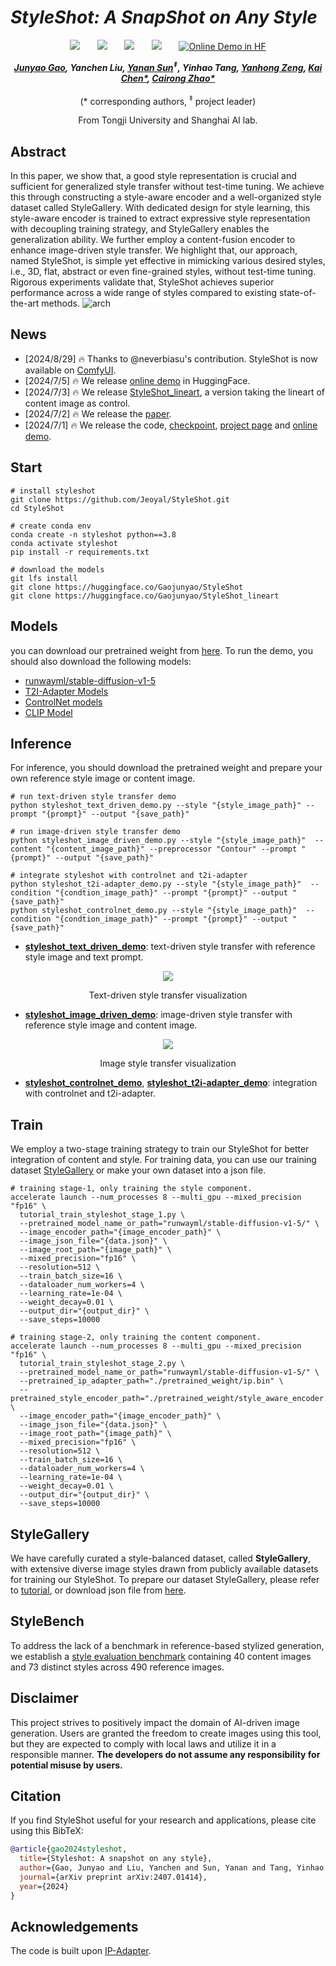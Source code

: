 # ___***StyleShot: A SnapShot on Any Style***___

<div align="center">

 <a href='https://arxiv.org/abs/2407.01414'><img src='https://img.shields.io/badge/arXiv-2407.01414-b31b1b.svg'></a> &nbsp;&nbsp;&nbsp;&nbsp;&nbsp;
 <a href='https://styleshot.github.io/'><img src='https://img.shields.io/badge/Project-Page-Green'></a> &nbsp;&nbsp;&nbsp;&nbsp;&nbsp;
<a href='https://openxlab.org.cn/apps/detail/lianchen/StyleShot'><img src='https://cdn-static.openxlab.org.cn/app-center/openxlab_app.svg'></a> &nbsp;&nbsp;&nbsp;&nbsp;&nbsp;
<a href='https://huggingface.co/Gaojunyao/StyleShot'><img src='https://img.shields.io/badge/%F0%9F%A4%97%20Hugging%20Face-Model-blue'></a> &nbsp;&nbsp;&nbsp;&nbsp;&nbsp;
<a target="_blank" href="https://huggingface.co/spaces/nowsyn/StyleShot">
  <img src="https://huggingface.co/datasets/huggingface/badges/raw/main/open-in-hf-spaces-sm.svg" alt="Online Demo in HF"/>
</a>

_**[Junyao Gao](https://jeoyal.github.io/home/), Yanchen Liu, [Yanan Sun](https://scholar.google.com/citations?hl=zh-CN&user=6TA1oPkAAAAJ)<sup>&Dagger;</sup>, Yinhao Tang, [Yanhong Zeng](https://zengyh1900.github.io/), [Kai Chen*](https://chenkai.site/), [Cairong Zhao*](https://vill-lab.github.io/)**_
<br><br>
(* corresponding authors, <sup>&Dagger;</sup> project leader)

From Tongji University and Shanghai AI lab.

</div>

## Abstract

In this paper, we show that, a good style representation is crucial and sufficient for generalized style transfer without test-time tuning.
We achieve this through constructing a style-aware encoder and a well-organized style dataset called StyleGallery.
With dedicated design for style learning, this style-aware encoder is trained to extract expressive style representation with decoupling training strategy, and StyleGallery enables the generalization ability.
We further employ a content-fusion encoder to enhance image-driven style transfer.
We highlight that, our approach, named StyleShot, is simple yet effective in mimicking various desired styles, i.e., 3D, flat, abstract or even fine-grained styles, without test-time tuning. Rigorous experiments validate that, StyleShot achieves superior performance across a wide range of styles compared to existing state-of-the-art methods.
![arch](assets/teasers.png)

## News
- [2024/8/29] 🔥 Thanks to @neverbiasu's contribution. StyleShot is now available on [ComfyUI](https://github.com/neverbiasu/ComfyUI-StyleShot).
- [2024/7/5] 🔥 We release [online demo](https://huggingface.co/spaces/nowsyn/StyleShot) in HuggingFace.
- [2024/7/3] 🔥 We release [StyleShot_lineart](https://huggingface.co/Gaojunyao/StyleShot_lineart), a version taking the lineart of content image as control.
- [2024/7/2] 🔥 We release the [paper](https://arxiv.org/abs/2407.01414).
- [2024/7/1] 🔥 We release the code, [checkpoint](https://huggingface.co/Gaojunyao/StyleShot), [project page](https://styleshot.github.io/) and [online demo](https://openxlab.org.cn/apps/detail/lianchen/StyleShot).

## Start

```
# install styleshot
git clone https://github.com/Jeoyal/StyleShot.git
cd StyleShot

# create conda env
conda create -n styleshot python==3.8
conda activate styleshot
pip install -r requirements.txt

# download the models
git lfs install
git clone https://huggingface.co/Gaojunyao/StyleShot
git clone https://huggingface.co/Gaojunyao/StyleShot_lineart
```

## Models

you can download our pretrained weight from [here](https://huggingface.co/Gaojunyao/StyleShot). To run the demo, you should also download the following models:
- [runwayml/stable-diffusion-v1-5](https://huggingface.co/runwayml/stable-diffusion-v1-5)
- [T2I-Adapter Models](https://huggingface.co/TencentARC)
- [ControlNet models](https://huggingface.co/lllyasviel)
- [CLIP Model](https://huggingface.co/laion/CLIP-ViT-H-14-laion2B-s32B-b79K)


## Inference
For inference, you should download the pretrained weight and prepare your own reference style image or content image.

```
# run text-driven style transfer demo
python styleshot_text_driven_demo.py --style "{style_image_path}" --prompt "{prompt}" --output "{save_path}"

# run image-driven style transfer demo
python styleshot_image_driven_demo.py --style "{style_image_path}"  --content "{content_image_path}" --preprocessor "Contour" --prompt "{prompt}" --output "{save_path}"

# integrate styleshot with controlnet and t2i-adapter
python styleshot_t2i-adapter_demo.py --style "{style_image_path}"  --condition "{condtion_image_path}" --prompt "{prompt}" --output "{save_path}"
python styleshot_controlnet_demo.py --style "{style_image_path}"  --condition "{condtion_image_path}" --prompt "{prompt}" --output "{save_path}"
```

- [**styleshot_text_driven_demo**](styleshot_text_driven_demo.py): text-driven style transfer with reference style image and text prompt.

<div align="center">
<img src=assets/text_driven.png>
<p>Text-driven style transfer visualization</p>
</div>

- [**styleshot_image_driven_demo**](styleshot_image_driven_demo.py): image-driven style transfer with reference style image and content image.

<div align="center">
<img src=assets/image_driven.png>
 <p>Image style transfer visualization</p>
</div>

- [**styleshot_controlnet_demo**](styleshot_controlnet_demo.py), [**styleshot_t2i-adapter_demo**](styleshot_t2i-adapter_demo.py): integration with controlnet and t2i-adapter.

## Train
We employ a two-stage training strategy to train our StyleShot for better integration of content and style. For training data, you can use our training dataset [StyleGallery](#style_gallery) or make your own dataset into a json file.

```
# training stage-1, only training the style component.
accelerate launch --num_processes 8 --multi_gpu --mixed_precision "fp16" \
  tutorial_train_styleshot_stage_1.py \
  --pretrained_model_name_or_path="runwayml/stable-diffusion-v1-5/" \
  --image_encoder_path="{image_encoder_path}" \
  --image_json_file="{data.json}" \
  --image_root_path="{image_path}" \
  --mixed_precision="fp16" \
  --resolution=512 \
  --train_batch_size=16 \
  --dataloader_num_workers=4 \
  --learning_rate=1e-04 \
  --weight_decay=0.01 \
  --output_dir="{output_dir}" \
  --save_steps=10000

# training stage-2, only training the content component.
accelerate launch --num_processes 8 --multi_gpu --mixed_precision "fp16" \
  tutorial_train_styleshot_stage_2.py \
  --pretrained_model_name_or_path="runwayml/stable-diffusion-v1-5/" \
  --pretrained_ip_adapter_path="./pretrained_weight/ip.bin" \
  --pretrained_style_encoder_path="./pretrained_weight/style_aware_encoder.bin" \
  --image_encoder_path="{image_encoder_path}" \
  --image_json_file="{data.json}" \
  --image_root_path="{image_path}" \
  --mixed_precision="fp16" \
  --resolution=512 \
  --train_batch_size=16 \
  --dataloader_num_workers=4 \
  --learning_rate=1e-04 \
  --weight_decay=0.01 \
  --output_dir="{output_dir}" \
  --save_steps=10000
```

## StyleGallery<a name="style_gallery"></a>
We have carefully curated a style-balanced dataset, called **StyleGallery**, with extensive diverse image styles drawn from publicly available datasets for training our StyleShot. 
To prepare our dataset StyleGallery, please refer to [tutorial](DATASET.md), or download json file from [here](https://drive.google.com/drive/folders/10T3t58rQKDmYOLschUYj0tzm6zuOngMd?usp=drive_link).

## StyleBench
To address the lack of a benchmark in reference-based stylized generation, we establish a <a href='https://drive.google.com/file/d/1Q_jbI25NfqZvuwWv53slmovqyW_L4k2r/view?usp=drive_link'>style evaluation benchmark</a> containing 40 content images and 73 distinct styles across 490 reference images.

## Disclaimer

This project strives to positively impact the domain of AI-driven image generation. Users are granted the freedom to create images using this tool, but they are expected to comply with local laws and utilize it in a responsible manner. **The developers do not assume any responsibility for potential misuse by users.**


## Citation
If you find StyleShot useful for your research and applications, please cite using this BibTeX:
```bibtex
@article{gao2024styleshot,
  title={Styleshot: A snapshot on any style},
  author={Gao, Junyao and Liu, Yanchen and Sun, Yanan and Tang, Yinhao and Zeng, Yanhong and Chen, Kai and Zhao, Cairong},
  journal={arXiv preprint arXiv:2407.01414},
  year={2024}
}
```

## Acknowledgements
The code is built upon <a href='https://github.com/tencent-ailab/IP-Adapter'>IP-Adapter</a>.
